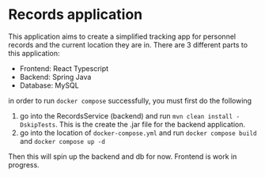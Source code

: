 # Records application
This application aims to create a simplified tracking app for personnel records and the current location they are in.
There are 3 different parts to this application:
- Frontend: React Typescript
- Backend: Spring Java
- Database: MySQL

in order to run `docker compose` successfully, you must first do the following
1. go into the RecordsService (backend) and run `mvn clean install -DskipTests`. This is the create the .jar file for the backend application.
2. go into the location of `docker-compose.yml` and run `docker compose build` and `docker compose up -d`

Then this will spin up the backend and db for now.
Frontend is work in progress.